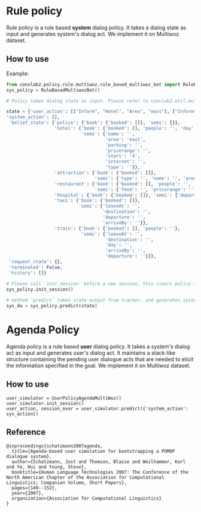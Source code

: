 # Rule policy
Rule policy is a rule based **system** dialog policy. It takes a dialog state as input and generates system's dialog act. We implement it on Multiwoz dataset.

## How to use

Example:

```python
from convlab2.policy.rule.multiwoz.rule_based_multiwoz_bot import RuleBasedMultiwozBot
sys_policy = RuleBasedMultiwozBot()

# Policy takes dialog state as input. Please refer to convlab2.util.multiwoz.state

state = {'user_action': [["Inform", "Hotel", "Area", "east"], ["Inform", "Hotel", "Stars", "4"]],
'system_action': [],
 'belief_state': {'police': {'book': {'booked': []}, 'semi': {}},
                  'hotel': {'book': {'booked': [], 'people': '', 'day': '', 'stay': ''},
                            'semi': {'name': '',
                                     'area': 'east',
                                     'parking': '',
                                     'pricerange': '',
                                     'stars': '4',
                                     'internet': '',
                                     'type': ''}},
                  'attraction': {'book': {'booked': []},
                                 'semi': {'type': '', 'name': '', 'area': ''}},
                  'restaurant': {'book': {'booked': [], 'people': '', 'day': '', 'time': ''},
                                 'semi': {'food': '', 'pricerange': '', 'name': '', 'area': ''}},
                  'hospital': {'book': {'booked': []}, 'semi': {'department': ''}},
                  'taxi': {'book': {'booked': []},
                           'semi': {'leaveAt': '',
                                    'destination': '',
                                    'departure': '',
                                    'arriveBy': ''}},
                  'train': {'book': {'booked': [], 'people': ''},
                            'semi': {'leaveAt': '',
                                     'destination': '',
                                     'day': '',
                                     'arriveBy': '',
                                     'departure': ''}}},
 'request_state': {},
 'terminated': False,
 'history': []}

# Please call `init_session` before a new session, this clears policy's history info.
sys_policy.init_session()
    
# method `predict` takes state output from tracker, and generates system's dialog act.
sys_da = sys_policy.predict(state)
```

# Agenda Policy

Agenda policy is a rule based **user** dialog policy. It takes a system's dialog act as input and generates user's dialog act. It maintains a stack-like structure containing the pending user dialogue acts that are needed to elicit the information specified in the goal. We implement it on Multiwoz dataset.

## How to use

```
user_simulator = UserPolicyAgendaMultiWoz()
user_simulator.init_session()
user_action, session_over = user_simulator.predict({'system_action': sys_action})
```

## Reference

```
@inproceedings{schatzmann2007agenda,
  title={Agenda-based user simulation for bootstrapping a POMDP dialogue system},
  author={Schatzmann, Jost and Thomson, Blaise and Weilhammer, Karl and Ye, Hui and Young, Steve},
  booktitle={Human Language Technologies 2007: The Conference of the North American Chapter of the Association for Computational Linguistics; Companion Volume, Short Papers},
  pages={149--152},
  year={2007},
  organization={Association for Computational Linguistics}
}
```

